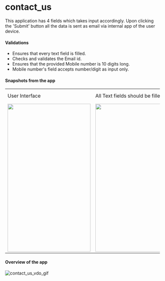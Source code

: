 # contact_us

This application has 4 fields which takes input accordingly.
Upon clicking the 'Submit' button all the data is sent as email via internal app of the user device.

#### Validations
* Ensures that every text field is filled.
* Checks and validates the Email id.
* Ensures that the provided Mobile number is 10 digits long.
* Mobile number's field accepts number/digit as input only.


#### Snapshots from the app

<table>
  <tr>
    <td>User Interface</td>
     <td>All Text fields should be filled</td>
     <td>Email format should be correct</td>
    <td>Mobile number must be 10 digits long</td>
  </tr>
  <tr>
    <td><img src="https://user-images.githubusercontent.com/92578144/160303154-bbbd6c7c-40ba-4f8a-9fa9-71b4b979c9d8.jpeg" width=270 height=480></td>
    <td><img src="https://user-images.githubusercontent.com/92578144/160303179-88344480-0c3b-4266-ab69-6aea7d97c7e8.jpeg" width=270 height=480></td>
    <td><img src="https://user-images.githubusercontent.com/92578144/160303211-a00871e8-1b89-4506-9bc0-cf05eb4e89a9.jpeg" width=270 height=480></td>
    <td><img src="https://user-images.githubusercontent.com/92578144/160303258-2d64f969-efec-4ca8-a49f-9d1bbeb36b9a.jpeg" width=270 height=480></td>
  </tr>
 </table>

#### Overview of the app

![contact_us_vdo_gif](https://user-images.githubusercontent.com/92578144/160303385-1cffa324-fe71-4ed6-9433-4a3822b7deb2.gif)
